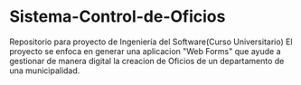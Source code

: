 # Sistema-Control-de-Oficios
Repositorio para proyecto de Ingeniería del Software(Curso Universitario)
El proyecto se enfoca en generar una aplicacion "Web Forms" que ayude a gestionar de manera digital la creacion de Oficios de un departamento de una municipalidad.
